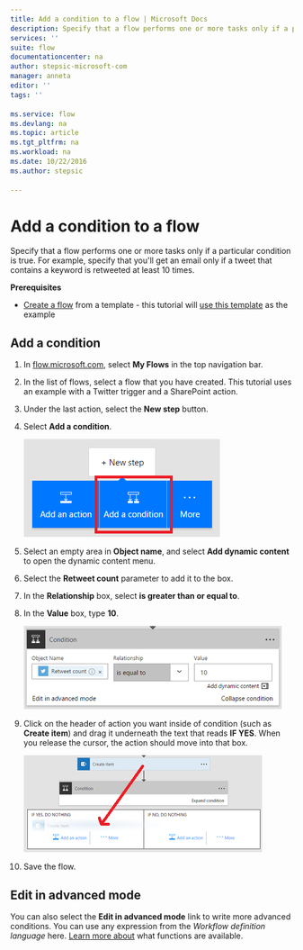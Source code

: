 ```yaml
---
title: Add a condition to a flow | Microsoft Docs
description: Specify that a flow performs one or more tasks only if a particular condition is true.
services: ''
suite: flow
documentationcenter: na
author: stepsic-microsoft-com
manager: anneta
editor: ''
tags: ''

ms.service: flow
ms.devlang: na
ms.topic: article
ms.tgt_pltfrm: na
ms.workload: na
ms.date: 10/22/2016
ms.author: stepsic

---
```

# Add a condition to a flow
Specify that a flow performs one or more tasks only if a particular condition is true. For example, specify that you'll get an email only if a tweet that contains a keyword is retweeted at least 10 times.

**Prerequisites**

* [Create a flow](get-started-logic-template.md) from a template - this tutorial will [use this template](https://flow.microsoft.com/galleries/public/templates/e78571e5c70e4806a18eeacba5a897c8/) as the example

## Add a condition
1. In [flow.microsoft.com](https://flow.microsoft.com), select **My Flows** in the top navigation bar.
2. In the list of flows, select a flow that you have created. This tutorial uses an example with a Twitter trigger and a SharePoint action.
3. Under the last action, select the **New step** button.
4. Select **Add a condition**.
   
    ![Condition button](./media/add-condition/add-condition.png)
5. Select an empty area in **Object name**, and select **Add dynamic content** to open the dynamic content menu.
6. Select the **Retweet count** parameter to add it to the box.
7. In the **Relationship** box, select **is greater than or equal to**.
8. In the **Value** box, type **10**.
   
    ![The OBJECT NAME box with a parameter in it](./media/add-condition/specify-condition.png)
9. Click on the header of action you want inside of condition (such as **Create item**) and drag it underneath the text that reads **IF YES**. When you release the cursor, the action should move into that box.
   
    ![Drag action](./media/add-condition/drag-action.png)
10. Save the flow.

## Edit in advanced mode
You can also select the **Edit in advanced mode** link to write more advanced conditions. You can use any expression from the *Workflow definition language* here. [Learn more about](https://msdn.microsoft.com/library/azure/mt643789.aspx) what functions are available.

